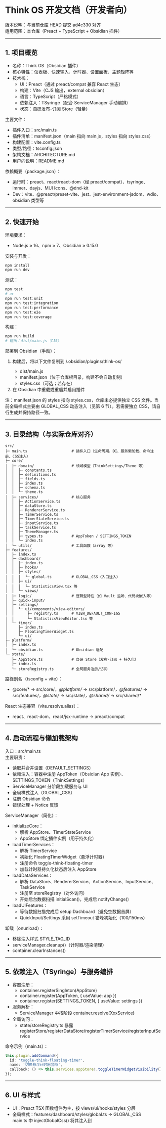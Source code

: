 # Think OS 开发文档（开发者向）

版本说明：与当前仓库 HEAD 提交 ad4c330 对齐  
适用范围：本仓库（Preact + TypeScript + Obsidian 插件）

---

## 1. 项目概览

- 名称：Think OS（Obsidian 插件）
- 核心特性：仪表板、快速输入、计时器、设置面板、主题矩阵等
- 技术栈：
  - UI：Preact（通过 preact/compat 兼容 React 生态）
  - 构建：Vite（CJS 输出，external obsidian）
  - 语言：TypeScript（严格模式）
  - 依赖注入：TSyringe（配合 ServiceManager 手动编排）
  - 状态：自研发布-订阅 Store（轻量）

主要文件：
- 插件入口：src/main.ts
- 插件清单：manifest.json（main 指向 main.js，styles 指向 styles.css）
- 构建配置：vite.config.ts
- 类型/路径：tsconfig.json
- 架构文档：ARCHITECTURE.md
- 用户向说明：README.md

依赖概要（package.json）：
- 运行时：preact、react/react-dom（经 preact/compat）、tsyringe、immer、dayjs、MUI Icons、@dnd-kit
- Dev：vite、@preact/preset-vite、jest、jest-environment-jsdom、wdio、obsidian 类型等

---

## 2. 快速开始

环境要求：
- Node.js ≥ 16、npm ≥ 7、Obsidian ≥ 0.15.0

安装与开发：
```bash
npm install
npm run dev
```

测试：
```bash
npm test
# or
npm run test:unit
npm run test:integration
npm run test:performance
npm run test:e2e
npm run test:coverage
```

构建：
```bash
npm run build
# 输出：dist/main.js（CJS）
```

部署到 Obsidian（手动）：
1) 构建后，将以下文件复制到 <vault>/.obsidian/plugins/think-os/  
   - dist/main.js  
   - manifest.json（位于仓库根目录，构建不会自动复制）  
   - styles.css（可选；若存在）
2) 在 Obsidian 中重载或重启并启用插件

注：manifest.json 的 styles 指向 styles.css，仓库未必提供独立 CSS 文件。当前全局样式主要由 GLOBAL_CSS 动态注入（见第 6 节）。若需要独立 CSS，请自行生成并保持路径一致。

---

## 3. 目录结构（与实际仓库对齐）

```
src/
├─ main.ts                    # 插件入口（生命周期、DI、服务懒加载、命令注册、CSS注入）
├─ core/
│  ├─ domain/                 # 领域模型（ThinkSettings/Theme 等）
│  │  ├─ constants.ts
│  │  ├─ definitions.ts
│  │  ├─ fields.ts
│  │  ├─ index.ts
│  │  ├─ schema.ts
│  │  └─ theme.ts
│  ├─ services/               # 核心服务
│  │  ├─ ActionService.ts
│  │  ├─ dataStore.ts
│  │  ├─ RendererService.ts
│  │  ├─ TimerService.ts
│  │  ├─ TimerStateService.ts
│  │  ├─ inputService.ts
│  │  ├─ taskService.ts
│  │  ├─ ThemeManager.ts
│  │  ├─ types.ts             # AppToken / SETTINGS_TOKEN
│  │  └─ index.ts
│  └─ utils/                  # 工具函数（array 等）
├─ features/
│  ├─ index.ts
│  ├─ dashboard/
│  │  ├─ index.ts
│  │  ├─ hooks/
│  │  ├─ styles/
│  │  │  └─ global.ts         # GLOBAL_CSS（入口注入）
│  │  ├─ ui/
│  │  │  └─ StatisticsView.tsx 等
│  │  └─ views/
│  ├─ logic/                  # 逻辑型特性（如 Vault 监听、代码块嵌入等）
│  ├─ quick-input/
│  ├─ settings/
│  │  └─ ui/components/view-editors/
│  │      ├─ registry.ts      # VIEW_DEFAULT_CONFIGS
│  │      └─ StatisticsViewEditor.tsx 等
│  └─ timer/
│     ├─ index.ts
│     ├─ FloatingTimerWidget.ts
│     └─ ui/
├─ platform/
│  ├─ index.ts
│  └─ obsidian.ts             # Obsidian 适配
└─ state/
   ├─ AppStore.ts             # 自研 Store（发布-订阅 + 持久化）
   ├─ index.ts
   └─ storeRegistry.ts        # 全局服务注册/访问
```

路径别名（tsconfig + vite）：
- @core/* → src/core/*，@platform/* → src/platform/*，@features/* → src/features/*，@state/* → src/state/*，@shared/* → src/shared/*

React 生态兼容（vite.resolve.alias）：
- react、react-dom、react/jsx-runtime → preact/compat

---

## 4. 启动流程与懒加载架构

入口：src/main.ts  
主要职责：
- 读取并合并设置（DEFAULT_SETTINGS）
- 依赖注入：容器中注册 AppToken（Obsidian App 实例）、SETTINGS_TOKEN（ThinkSettings）
- ServiceManager 分阶段加载服务与 UI
- 全局样式注入（GLOBAL_CSS）
- 注册 Obsidian 命令
- 错误处理 + Notice 反馈

ServiceManager（简化）：
- initializeCore：
  - 解析 AppStore、TimerStateService
  - AppStore 绑定插件实例（用于持久化）
- loadTimerServices：
  - 解析 TimerService
  - 初始化 FloatingTimerWidget（悬浮计时器）
  - 注册命令 toggle-think-floating-timer
  - 加载计时器持久化状态后注入 AppStore
- loadDataServices：
  - 解析 DataStore、RendererService、ActionService、InputService、TaskService
  - 注册至 storeRegistry（对外访问）
  - 开始后台数据扫描 initialScan()，完成后 notifyChange()
- loadUIFeatures：
  - 等待数据扫描完成后 setup Dashboard（避免空数据首屏）
  - QuickInput/Settings 采用 setTimeout 错峰初始化（100/150ms）

卸载（onunload）：
- 移除注入样式 STYLE_TAG_ID
- serviceManager.cleanup()（计时器/渲染清理）
- container.clearInstances()

---

## 5. 依赖注入（TSyringe）与服务编排

- 容器注册：
  - container.registerSingleton(AppStore)
  - container.register(AppToken, { useValue: app })
  - container.register(SETTINGS_TOKEN, { useValue: settings })
- 服务解析：
  - ServiceManager 中按阶段 container.resolve(XxxService)
- 全局访问：
  - state/storeRegistry.ts 暴露 registerStore/registerDataStore/registerTimerService/registerInputService

命令示例（main.ts）：
```ts
this.plugin.addCommand({
  id: 'toggle-think-floating-timer',
  name: '切换悬浮计时器显隐',
  callback: () => this.services.appStore!.toggleTimerWidgetVisibility(),
});
```

---

## 6. UI 与样式

- UI：Preact TSX 函数组件为主，按 views/ui/hooks/styles 分层
- 全局样式：features/dashboard/styles/global.ts → GLOBAL_CSS  
  main.ts 中 injectGlobalCss() 将其注入到 <style id=STYLE_TAG_ID>
- 组件状态获取：useStore(selector)（订阅 Store 子树）

---

## 7. 状态管理（AppStore）

文件：src/state/AppStore.ts

状态结构：
```ts
export interface AppState {
  settings: ThinkSettings;         // 永久配置
  timers: TimerState[];            // 计时器列表
  activeTimer?: TimerState;        // 正在运行的计时器
  isTimerWidgetVisible: boolean;   // 悬浮计时器可见性（临时态）
}
```

关键方法：
- getState / subscribe：读取/订阅状态
- _updateSettingsAndPersist：更新 settings 并 saveData
- _updateEphemeralState：更新临时 UI 状态（不持久化）
- toggleTimerWidgetVisibility：切换悬浮计时器可见
- updateFloatingTimerEnabled：同步永久设置 + 临时态
- 计时器：setInitialTimers/add/update/remove（注：持久化见“注意事项”）
- 主题矩阵：themes、overrides 批量操作
- 视图实例与布局：add/update/delete/move/duplicate/reorder（依赖 VIEW_DEFAULT_CONFIGS 保持配置一致性）

useStore Hook（节选）：
```ts
export function useStore<T>(selector: (state: AppState) => T): T {
  // memoized selector + Object.is 判断，减少无效重渲染
}
```

---

## 8. 特性模块概览

- Dashboard（@features/dashboard）
  - setup(...)：在数据扫描完成后初始化
  - ui/ 与 views/：视图与展示组件（如 StatisticsView.tsx）
  - styles/global.ts：GLOBAL_CSS

- Quick Input（@features/quick-input）
  - setup(...)：快速录入工作流

- Timer（@features/timer）
  - FloatingTimerWidget：悬浮计时器
  - TimerService / TimerStateService：计时逻辑 + 文件持久化

- Settings（@features/settings）
  - view-editors/registry.ts：VIEW_DEFAULT_CONFIGS（视图默认配置）
  - view-editors/*：各视图编辑器（如 StatisticsViewEditor.tsx）
  - setup(...)：注册设置 Tab + think-open-settings 命令

---

## 9. 构建与打包（Vite）

vite.config.ts 要点：
- 插件：@preact/preset-vite、@rollup/plugin-replace(process.env.NODE_ENV)
- alias：react → preact/compat；同步 tsconfig 路径别名（@core/@features/...）
- build：
  - outDir: dist
  - lib.entry: src/main.ts
  - formats: ['cjs']
  - fileName: main.js
  - external: ['obsidian']
  - treeshake: { moduleSideEffects: false }
  - sourcemap: true
- optimizeDeps：预构建 preact、preact/hooks
- esbuild：注入 Preact JSX 工厂

产物：
- dist/main.js（核心）
- manifest.json 位于仓库根目录（复制部署时需一并带上）
- styles.css（如你另行生成或引入样式资产）

---

## 10. 测试

脚本（package.json）：
- 单元/集成：Jest（jest + jest-environment-jsdom）
- E2E：WebdriverIO（wdio-obsidian-service、wdio-obsidian-reporter）
- 性能：test/performance 用例

建议：
- 优先为 service 层编写单元测试（纯逻辑、可 mock）
- UI 测试以浅渲染 + store mock 为主
- 集成/E2E 用于验证完整工作流（仪表板、快速输入、计时器）

---

## 11. 扩展指南

A. 新增 Dashboard 视图类型
1) 在 features/dashboard/ui/ 中创建展示组件（如 MyView.tsx）  
2) 在 settings 的 view-editors/registry.ts 添加 VIEW_DEFAULT_CONFIGS.MyView  
3) 在 settings 的 view-editors 中提供 MyViewEditor.tsx  
4) AppStore.updateViewInstance 切换 viewType 时会应用默认 viewConfig  
5) 在 Dashboard 渲染逻辑中映射新的 viewType → 组件

B. 新增服务
1) 在 @core/services 新建 XxxService.ts（必要时在 types.ts 加 token）  
2) 在 ServiceManager 合适阶段（initializeCore/loadDataServices）解析与初始化  
3) 如需对外访问，将实例注册到 state/storeRegistry

C. 新增命令（main.ts）
```ts
this.addCommand({
  id: 'think-xxx',
  name: '执行 XXX',
  callback: () => { /* 使用 AppStore/Service 实现 */ }
});
```

D. 新增设置字段
1) 在 @core/domain/schema.ts 扩展类型与 DEFAULT_SETTINGS  
2) 在 AppStore._updateSettingsAndPersist 路径下读写  
3) 建立 Settings UI 输入项

---

## 12. 性能策略

- 分阶段懒加载（核心 → 计时器 → 数据 → UI）
- 数据扫描后台 Promise；完成后 notifyChange() 再渲染 Dashboard
- UI 特性 setTimeout 错峰（100/150ms）
- Rollup treeshake + external obsidian 缩小体积
- 关键阶段使用 console.time/timeEnd 采样

---

## 13. 注意事项与已知问题

1) AppStore 与 TimerStateService 的依赖路径不一致  
   - 现状：AppStore._updateTimersAndPersist 调用 `this._plugin?.timerStateService.saveStateToFile(...)`，但 ThinkPlugin 类型并未声明该属性，且实例由 ServiceManager 持有。  
   - 影响：类型报错/运行期潜在空引用（依赖可选链规避但无法持久化）。  
   - 建议修正（任选其一）：  
     a) 将 TimerStateService 直接注入 AppStore（通过 container.resolve 或构造注入），移除对 plugin 间接依赖。  
     b) 在 ThinkPlugin 上提供 getTimerStateService() 访问器，并在初始化后由 ServiceManager 挂接。  
     c) 由 ServiceManager 向 AppStore 注入“保存函数”（依赖倒置，避免直接持有服务）。

2) styles.css  
   - manifest.json 声明了 styles.css，但仓库未必生成或提交该文件。当前样式主要通过 GLOBAL_CSS 动态注入。  
   - 如需独立 CSS，请在构建配置中输出样式资产并提供对应文件（或将 styles 从 manifest 中移除/改为实际文件名）。

3) DEVELOPMENT.md 目录示例与实际存在偏差（platform 子目录等），以本文件与实际源码优先。

---

## 14. 代码规范（约定）

- TypeScript 严格模式（strict: true）
- 函数组件优先，逻辑/展示分层
- 命名：
  - 类/类型：PascalCase
  - 函数/变量：camelCase
  - 常量：UPPER_SNAKE_CASE
  - 组件文件：FeatureName.tsx；工具文件：verbNoun.ts
- 路径别名：@core/@features/@state 等，避免相对路径地狱
- 日志：关键阶段使用 console.time/timeEnd；避免高频 Notice

---

## 15. 参考资料

- 项目内部文档：README.md、ARCHITECTURE.md
- Obsidian API：https://docs.obsidian.md/
- Preact：https://preactjs.com/
- TSyringe：https://github.com/microsoft/tsyringe
- Vite：https://vitejs.dev/

---

## 16. 下一步建议

- 将 AppStore ↔ TimerStateService 依赖修正为可测试/可替换的注入路径（见 13.1）
- 若需要独立样式文件，完善 CSS 生成与 manifest 对齐
- 在 README 与 DEVELOPMENT.md 顶部增加指向本开发文档的链接
